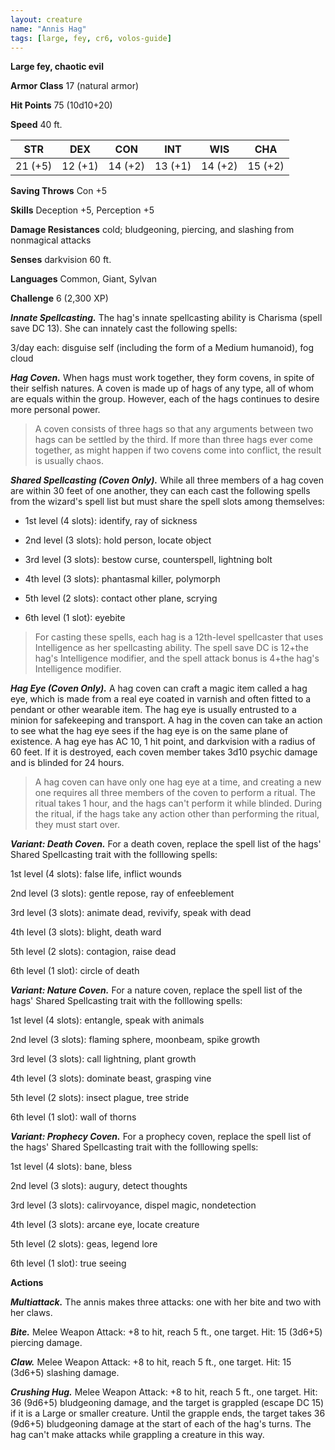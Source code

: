 ```yaml
---
layout: creature
name: "Annis Hag"
tags: [large, fey, cr6, volos-guide]
---
```


**Large fey, chaotic evil**

**Armor Class** 17 (natural armor)

**Hit Points** 75 (10d10+20)

**Speed** 40 ft.

|   STR   |   DEX   |   CON   |   INT   |   WIS   |   CHA   |
|:-----:|:-----:|:-----:|:-----:|:-----:|:-----:|
| 21 (+5) | 12 (+1) | 14 (+2) | 13 (+1) | 14 (+2) | 15 (+2) |

**Saving Throws** Con +5

**Skills** Deception +5, Perception +5

**Damage Resistances** cold; bludgeoning, piercing, and slashing from nonmagical attacks

**Senses** darkvision 60 ft.

**Languages** Common, Giant, Sylvan

**Challenge** 6 (2,300 XP)

***Innate Spellcasting.*** The hag's innate spellcasting ability is Charisma (spell save DC 13). She can innately cast the following spells:

3/day each: disguise self (including the form of a Medium humanoid), fog cloud

***Hag Coven.*** When hags must work together, they form covens, in spite of their selfish natures. A coven is made up of hags of any type, all of whom are equals within the group. However, each of the hags continues to desire more personal power.

>A coven consists of three hags so that any arguments between two hags can be settled by the third. If more than three hags ever come together, as might happen if two covens come into conflict, the result is usually chaos.

***Shared Spellcasting (Coven Only).*** While all three members of a hag coven are within 30 feet of one another, they can each cast the following spells from the wizard's spell list but must share the spell slots among themselves:

* 1st level (4 slots): identify, ray of sickness

* 2nd level (3 slots): hold person, locate object

* 3rd level (3 slots): bestow curse, counterspell, lightning bolt

* 4th level (3 slots): phantasmal killer, polymorph

* 5th level (2 slots): contact other plane, scrying

* 6th level (1 slot): eyebite

>For casting these spells, each hag is a 12th-level spellcaster that uses Intelligence as her spellcasting ability. The spell save DC is 12+the hag's Intelligence modifier, and the spell attack bonus is 4+the hag's Intelligence modifier.

***Hag Eye (Coven Only).*** A hag coven can craft a magic item called a hag eye, which is made from a real eye coated in varnish and often fitted to a pendant or other wearable item. The hag eye is usually entrusted to a minion for safekeeping and transport. A hag in the coven can take an action to see what the hag eye sees if the hag eye is on the same plane of existence. A hag eye has AC 10, 1 hit point, and darkvision with a radius of 60 feet. If it is destroyed, each coven member takes 3d10 psychic damage and is blinded for 24 hours.

>A hag coven can have only one hag eye at a time, and creating a new one requires all three members of the coven to perform a ritual. The ritual takes 1 hour, and the hags can't perform it while blinded. During the ritual, if the hags take any action other than performing the ritual, they must start over.

***Variant: Death Coven.*** For a death coven, replace the spell list of the hags' Shared Spellcasting trait with the folllowing spells:

1st level (4 slots): false life, inflict wounds

2nd level (3 slots): gentle repose, ray of enfeeblement

3rd level (3 slots): animate dead, revivify, speak with dead

4th level (3 slots): blight, death ward

5th level (2 slots): contagion, raise dead

6th level (1 slot): circle of death

***Variant: Nature Coven.*** For a nature coven, replace the spell list of the hags' Shared Spellcasting trait with the folllowing spells:

1st level (4 slots): entangle, speak with animals

2nd level (3 slots): flaming sphere, moonbeam, spike growth

3rd level (3 slots): call lightning, plant growth

4th level (3 slots): dominate beast, grasping vine

5th level (2 slots): insect plague, tree stride

6th level (1 slot): wall of thorns

***Variant: Prophecy Coven.*** For a prophecy coven, replace the spell list of the hags' Shared Spellcasting trait with the folllowing spells:

1st level (4 slots): bane, bless

2nd level (3 slots): augury, detect thoughts

3rd level (3 slots): calirvoyance, dispel magic, nondetection

4th level (3 slots): arcane eye, locate creature

5th level (2 slots): geas, legend lore

6th level (1 slot): true seeing

**Actions**

***Multiattack.*** The annis makes three attacks: one with her bite and two with her claws.

***Bite.*** Melee Weapon Attack: +8 to hit, reach 5 ft., one target. Hit: 15 (3d6+5) piercing damage.

***Claw.*** Melee Weapon Attack: +8 to hit, reach 5 ft., one target. Hit: 15 (3d6+5) slashing damage.

***Crushing Hug.*** Melee Weapon Attack: +8 to hit, reach 5 ft., one target. Hit: 36 (9d6+5) bludgeoning damage, and the target is grappled (escape DC 15) if it is a Large or smaller creature. Until the grapple ends, the target takes 36 (9d6+5) bludgeoning damage at the start of each of the hag's turns. The hag can't make attacks while grappling a creature in this way.

